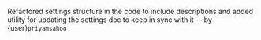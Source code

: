 Refactored settings structure in the code to include descriptions and added
utility for updating the settings doc to keep in sync with it -- by
{user}`priyamsahoo`
